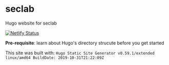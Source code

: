 # seclab
Hugo website for seclab

[![Netlify Status](https://api.netlify.com/api/v1/badges/ec46f5f5-9c32-4526-95c6-680cc1e70226/deploy-status)](https://app.netlify.com/sites/seclab/deploys)

**Pre-requisite**: learn about Hugo's directory strucute before you get started

This site was built with:
```Hugo Static Site Generator v0.59.1/extended linux/amd64 BuildDate: 2019-10-31T21:22:09Z```
